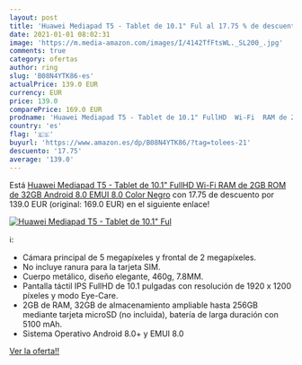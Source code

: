 ```yaml
---
layout: post
title: 'Huawei Mediapad T5 - Tablet de 10.1" Ful al 17.75 % de descuento'
date: 2021-01-01 08:02:31
image: 'https://m.media-amazon.com/images/I/4142TfFtsWL._SL200_.jpg'
comments: true
category: ofertas
author: ring
slug: 'B08N4YTK86-es'
actualPrice: 139.0 EUR
currency: EUR
price: 139.0
comparePrice: 169.0 EUR
prodname: 'Huawei Mediapad T5 - Tablet de 10.1" FullHD  Wi-Fi  RAM de 2GB  ROM de 32GB  Android 8.0  EMUI 8.0   Color Negro'
country: 'es'
flag: '🇪🇸'
buyurl: 'https://www.amazon.es/dp/B08N4YTK86/?tag=tolees-21'
descuento: '17.75'
average: '139.0'
---
```


Está [Huawei Mediapad T5 - Tablet de 10.1" FullHD  Wi-Fi  RAM de 2GB  ROM de 32GB  Android 8.0  EMUI 8.0   Color Negro](https://www.amazon.es/dp/B08N4YTK86/?tag=tolees-21) con 17.75 de descuento por 139.0 EUR (original: 169.0 EUR) en el siguiente enlace!

[![Huawei Mediapad T5 - Tablet de 10.1" Ful](https://m.media-amazon.com/images/I/4142TfFtsWL._SL200_.jpg)](https://www.amazon.es/dp/B08N4YTK86/?tag=tolees-21)

ℹ️:

- Cámara principal de 5 megapíxeles y frontal de 2 megapíxeles.
- No incluye ranura para la tarjeta SIM.
- Cuerpo metálico, diseño elegante, 460g, 7.8MM.
- Pantalla táctil IPS FullHD de 10.1 pulgadas con resolución de 1920 x 1200 píxeles y modo Eye-Care.
- 2GB de RAM, 32GB de almacenamiento ampliable hasta 256GB mediante tarjeta microSD (no incluida), batería de larga duración con 5100 mAh.
- Sistema Operativo Android 8.0+ y EMUI 8.0

[Ver la oferta!!](https://www.amazon.es/dp/B08N4YTK86/?tag=tolees-21)
